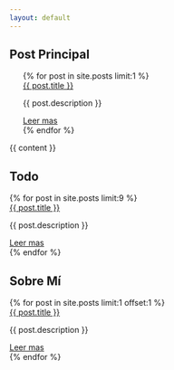 ```yaml
---
layout: default
---
```


<h2>Post Principal</h2>

<ul class="myposts">
    {% for post in site.posts limit:1 %}
    <div class="blog-post">
        <a class="blog__title" href="{{ post.url }}">{{ post.title }}</a>
        <p class="post__desc">
            {{ post.description }}
        </p>
        <a class="blog__link" href="{{ post.url }}">Leer mas</a>
    </div> 
    {% endfor %}
</ul>

{{ content }}

<section class="older-post">
    <h2>Todo</h2>
        {% for post in site.posts limit:9 %}    
            <div class="blog-post">
                <a class="blog__title" href="{{ post.url }}">{{ post.title }}</a>
                <p class="post__desc">
                    {{ post.description }}
                </p>
                <a class="blog__link" href="{{ post.url }}">Leer mas</a>
            </div> 
            {% endfor %}
</section>

<section class="sobre-mi">
    <h2>Sobre Mí</h2>
        {% for post in site.posts limit:1 offset:1 %}    
            <div class="about-me">
                <a class="page__title" href="{{ post.url }}">{{ post.title }}</a>
                <p class="page__desc">
                    {{ post.description }}
                </p>
                <a class="page__link" href="{{ post.url }}">Leer mas</a>
            </div> 
            {% endfor %}
</section>
